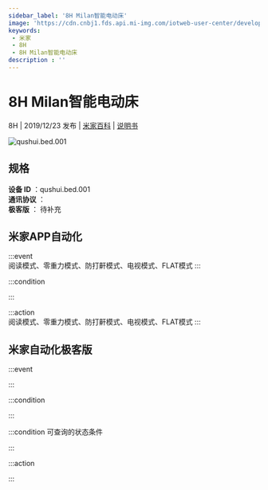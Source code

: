 ```yaml
---
sidebar_label: '8H Milan智能电动床'
image: 'https://cdn.cnbj1.fds.api.mi-img.com/iotweb-user-center/developer_1679047687271sx19VZ4a.png?GalaxyAccessKeyId=AKVGLQWBOVIRQ3XLEW&Expires=9223372036854775807&Signature=WA4Oq3bRX/5IulVplJgO1KS0LpI='
keywords: 
 - 米家
 - 8H
 - 8H Milan智能电动床
description : ''
---
```

# 8H Milan智能电动床

8H | 2019/12/23 发布 | [米家百科](https://home.mi.com/webapp/content/baike/product/index.html?model=qushui.bed.001) | [说明书](https://home.mi.com/views/introduction.html?model=qushui.bed.001&region=cn)

![qushui.bed.001](https://cdn.cnbj1.fds.api.mi-img.com/iotweb-user-center/developer_1679047687271sx19VZ4a.png?GalaxyAccessKeyId=AKVGLQWBOVIRQ3XLEW&Expires=9223372036854775807&Signature=WA4Oq3bRX/5IulVplJgO1KS0LpI=)

## 规格  
> 
**设备 ID** ：qushui.bed.001  
**通讯协议** ：  
**极客版**  ： 待补充 


## 米家APP自动化  

:::event  
阅读模式、零重力模式、防打鼾模式、电视模式、FLAT模式
:::

:::condition  

:::

:::action   
阅读模式、零重力模式、防打鼾模式、电视模式、FLAT模式
:::

## 米家自动化极客版  

:::event  

:::

:::condition  

:::

:::condition 可查询的状态条件  

:::

:::action  

:::

        
